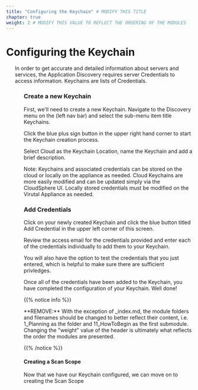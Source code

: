 ```yaml
---
title: "Configuring the Keychain" # MODIFY THIS TITLE
chapter: true
weight: 2 # MODIFY THIS VALUE TO REFLECT THE ORDERING OF THE MODULES
---
```


<!-- MORE SUBMODULES CAN BE ADDED TO DIVIDE UP THE SETUP INTO SMALLER SECTIONS -->
<!-- COPY AND PASTE THIS SUBMODULE FILE, RENAME, AND CHANGE THE CONTENTS AS NECESSARY -->


# Configuring the Keychain

<ul> In order to get accurate and detailed information about servers and services, the Application Discovery requires server Credentials to access information. Keychains are lists of Credentials. <ul/>

### Create a new Keychain 
First, we'll need to create a new Keychain.  Navigate to the Discovery menu on the (left nav bar) and select the sub-menu item title Keychains.  

Click the blue plus sign button in the upper right hand corner to start the Keychain creation process.

Select Cloud as the Keychain Location, name the Keychain and add a brief description.  

Note: Keychains and associated credentials can be stored on the cloud or locally on the appliance as needed.  Cloud Keychains are more easily modified and can be updated simply via the CloudSphere UI.  Locally stored credentials must be modified on the Virutal Appliance as needed.  

### Add Credentials

Click on your newly created Keychain and click the blue button titled Add Credential in the upper left corner of this screen.  

Review the access email for the credentials provided and enter each of the credentials individually to add them to your Keychain.

You will also have the option to test the credentials that you just entered, which is helpful to make sure there are sufficient privledges.

Once all of the credentials have been added to the Keychain, you have completed the configuration of your Keychain.  Well done!

{{% notice info %}}
<p style='text-align: left;'>
**REMOVE:** With the exception of _index.md, the module folders and filenames should be changed to better reflect their content, i.e. 1_Planning as the folder and 11_HowToBegin as the first submodule. Changing the "weight" value of the header is ultimately what reflects the order the modules are presented.
</p>
{{% /notice %}}

#### Creating a Scan Scope
Now that we have our Keychain configured, we can move on to creating the Scan Scope

